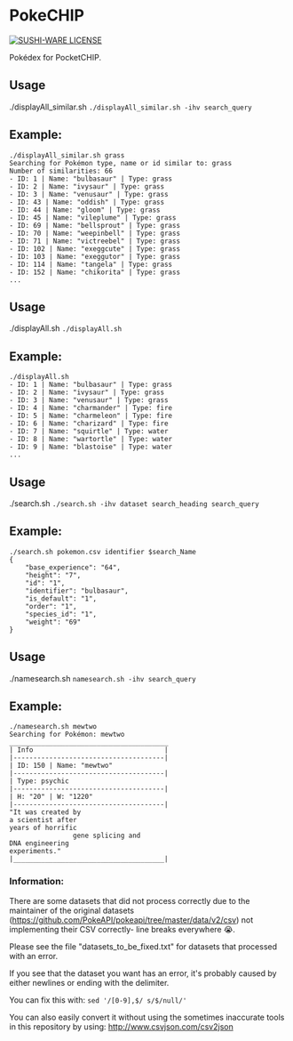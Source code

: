 # PokeCHIP
[![SUSHI-WARE LICENSE](https://img.shields.io/badge/license-SUSHI--WARE%F0%9F%8D%A3-blue.svg)](https://github.com/MakeNowJust/sushi-ware)

Pokédex for PocketCHIP.

## Usage

./displayAll_similar.sh
`./displayAll_similar.sh -ihv search_query`


## Example:

    ./displayAll_similar.sh grass
    Searching for Pokémon type, name or id similar to: grass
    Number of similarities: 66
    - ID: 1 | Name: "bulbasaur" | Type: grass
    - ID: 2 | Name: "ivysaur" | Type: grass
    - ID: 3 | Name: "venusaur" | Type: grass
    - ID: 43 | Name: "oddish" | Type: grass
    - ID: 44 | Name: "gloom" | Type: grass
    - ID: 45 | Name: "vileplume" | Type: grass
    - ID: 69 | Name: "bellsprout" | Type: grass
    - ID: 70 | Name: "weepinbell" | Type: grass
    - ID: 71 | Name: "victreebel" | Type: grass
    - ID: 102 | Name: "exeggcute" | Type: grass
    - ID: 103 | Name: "exeggutor" | Type: grass
    - ID: 114 | Name: "tangela" | Type: grass
    - ID: 152 | Name: "chikorita" | Type: grass
    ...

## Usage

./displayAll.sh
`./displayAll.sh`

## Example:

    ./displayAll.sh
    - ID: 1 | Name: "bulbasaur" | Type: grass
    - ID: 2 | Name: "ivysaur" | Type: grass
    - ID: 3 | Name: "venusaur" | Type: grass
    - ID: 4 | Name: "charmander" | Type: fire
    - ID: 5 | Name: "charmeleon" | Type: fire
    - ID: 6 | Name: "charizard" | Type: fire
    - ID: 7 | Name: "squirtle" | Type: water
    - ID: 8 | Name: "wartortle" | Type: water
    - ID: 9 | Name: "blastoise" | Type: water
    ...


## Usage

./search.sh 
`./search.sh -ihv dataset search_heading search_query`

## Example:

    ./search.sh pokemon.csv identifier $search_Name
    {
        "base_experience": "64",
        "height": "7",
        "id": "1",
        "identifier": "bulbasaur",
        "is_default": "1",
        "order": "1",
        "species_id": "1",
        "weight": "69"
    }

## Usage
./namesearch.sh
`namesearch.sh -ihv search_query`

## Example:

    ./namesearch.sh mewtwo
    Searching for Pokémon: mewtwo
    ________________________________________
    | Info                                 |
    |--------------------------------------|
    | ID: 150 | Name: "mewtwo"
    |--------------------------------------|
    | Type: psychic
    |--------------------------------------|
    | H: "20" | W: "1220"
    |--------------------------------------|
    "It was created by
    a scientist after
    years of horrific
                    gene splicing and
    DNA engineering
    experiments."
    |______________________________________|
    
    
### Information:

There are some datasets that did not process correctly due to the maintainer of the original datasets (https://github.com/PokeAPI/pokeapi/tree/master/data/v2/csv) not implementing their CSV correctly- line breaks everywhere :sob:.

Please see the file "datasets_to_be_fixed.txt" for datasets that processed with an error.

If you see that the dataset you want has an error, it's probably caused by either newlines or ending with the delimiter.

You can fix this with: `sed '/[0-9],$/ s/$/null/'`

You can also easily convert it without using the sometimes inaccurate tools in this repository by using: http://www.csvjson.com/csv2json